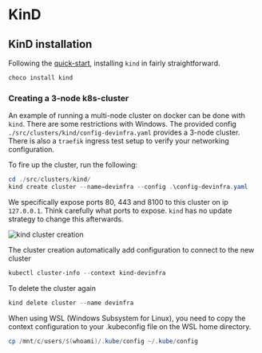 # KinD

## KinD installation

Following the [quick-start](https://kind.sigs.k8s.io/docs/user/quick-start/), installing `kind` in fairly straightforward.

```Powershell
choco install kind
```

### Creating a 3-node k8s-cluster

An example of running a multi-node cluster on docker can be done with `kind`. There are some restrictions with Windows. The provided config `./src/clusters/kind/config-devinfra.yaml` provides a 3-node cluster. There is also a `traefik` ingress test setup to verify your networking configuration.

To fire up the cluster, run the following:

```powershell
cd ./src/clusters/kind/
kind create cluster --name=devinfra --config .\config-devinfra.yaml
```

We specifically expose ports 80, 443 and 8100 to this cluster on ip `127.0.0.1`. Think carefully what ports to expose. `kind` has no update strategy to change this afterwards.

![kind cluster creation](../images/kind-cluster-creation.png)

The cluster creation automatically add configuration to connect to the new cluster

```powershell
kubectl cluster-info --context kind-devinfra
```

To delete the cluster again

```powershell
kind delete cluster --name devinfra
```

When using WSL (Windows Subsystem for Linux), you need to copy the context configuration to your .kubeconfig file on the WSL home directory.

```powershell
cp /mnt/c/users/$(whoami)/.kube/config ~/.kube/config
```
